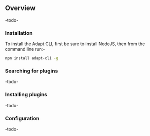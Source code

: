 ## Overview
-todo-
### Installation
To install the Adapt CLI, first be sure to install NodeJS, then from the command line run:-
```bash
npm install adapt-cli -g
```
### Searching for plugins
-todo-
### Installing plugins
-todo-
### Configuration
-todo-